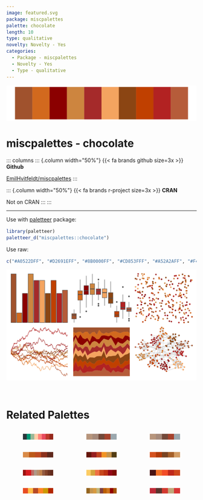 ```yaml
---
image: featured.svg
package: miscpalettes
palette: chocolate
length: 10
type: qualitative
novelty: Novelty - Yes
categories:
  - Package - miscpalettes
  - Novelty - Yes
  - Type - qualitative
---
```


![](featured.svg)

# miscpalettes - chocolate 

::: columns
::: {.column width="50%"}
{{< fa brands github size=3x >}}
**Github**

[EmilHvitfeldt/miscpalettes](https://github.com/EmilHvitfeldt/miscpalettes)
:::

::: {.column width="50%"}
{{< fa brands r-project size=3x >}}
**CRAN**

Not on CRAN
:::
:::

<hr> 

Use with [paletteer](https://emilhvitfeldt.github.io/paletteer/) package:

```r
library(paletteer)
paletteer_d("miscpalettes::chocolate")
```

Use raw:

```r
c("#A0522DFF", "#D2691EFF", "#8B0000FF", "#CD853FFF", "#A52A2AFF", "#F4A460FF", "#8B4513FF", "#C04000FF", "#B22222FF", "#B65C3AFF")
``` 

![](examples.png) 

<br>

# Related Palettes

<div class="list" style="display: grid; grid-template-columns: auto auto auto;"> <figure class="figure">
<a href="../../awtools/a_palette/"> <img src="../../awtools/a_palette/featured.svg" style="width: 100%;" class="figure-img"></a>
</figure> <figure class="figure">
<a href="../../ButterflyColors/hamadryas_feronia/"> <img src="../../ButterflyColors/hamadryas_feronia/featured.svg" style="width: 100%;" class="figure-img"></a>
</figure> <figure class="figure">
<a href="../../ButterflyColors/hamadryas_feronia/"> <img src="../../ButterflyColors/hamadryas_feronia/featured.svg" style="width: 100%;" class="figure-img"></a>
</figure> <figure class="figure">
<a href="../../ButterflyColors/marpesia_petreus/"> <img src="../../ButterflyColors/marpesia_petreus/featured.svg" style="width: 100%;" class="figure-img"></a>
</figure> <figure class="figure">
<a href="../../MetBrewer/Peru2/"> <img src="../../MetBrewer/Peru2/featured.svg" style="width: 100%;" class="figure-img"></a>
</figure> <figure class="figure">
<a href="../../fishualize/Pleuronectes_platessa/"> <img src="../../fishualize/Pleuronectes_platessa/featured.svg" style="width: 100%;" class="figure-img"></a>
</figure> <figure class="figure">
<a href="../../beyonce/X70/"> <img src="../../beyonce/X70/featured.svg" style="width: 100%;" class="figure-img"></a>
</figure> <figure class="figure">
<a href="../../MexBrewer/Taurus1/"> <img src="../../MexBrewer/Taurus1/featured.svg" style="width: 100%;" class="figure-img"></a>
</figure> <figure class="figure">
<a href="../../fishualize/Acanthostracion_polygonius_y/"> <img src="../../fishualize/Acanthostracion_polygonius_y/featured.svg" style="width: 100%;" class="figure-img"></a>
</figure> <figure class="figure">
<a href="../../ggthemes/excel_Red_Orange/"> <img src="../../ggthemes/excel_Red_Orange/featured.svg" style="width: 100%;" class="figure-img"></a>
</figure> <figure class="figure">
<a href="../../ggprism/beer_and_ales/"> <img src="../../ggprism/beer_and_ales/featured.svg" style="width: 100%;" class="figure-img"></a>
</figure> <figure class="figure">
<a href="../../ButterflyColors/catagramma_pygas/"> <img src="../../ButterflyColors/catagramma_pygas/featured.svg" style="width: 100%;" class="figure-img"></a>
</figure> 
</div>

